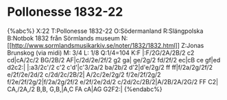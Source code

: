 # Pollonesse 1832-22

{%abc%}
X:22
T:Pollonesse 1832-22
O:Södermanland
R:Slängpolska
B:Notbok 1832 från Sörmlands museum
N:[[http://www.sormlandsmusikarkiv.se/noter/1832/1832.html]]
Z:Jonas Brunskog (via midi)
M: 3/4
L: 1/8
Q:1/4=104
K:F
|:F/2G/2A/2B/2 c2 cd|cA/2c/2 BG/2B/2 AF|c/2d/2e/2f/2 g2 ga|
ge/2g/2 fd/2f/2 ec|cB ce gf|ed d2c2:|
|:a3/2c'/2 c'2 c'd'|c'3/2a/2 ba/2b/2 d'2|d'e/2g/2 ff ff|f/2a/2g/2f/2 e/2f/2e/2d/2 c/2d/2c/2B/2|
A/2c/2e/2g/2 f/2e/2f/2g/2 f/2e/2f/2g/2|f/2a/2g/2f/2 e/2f/2e/2d/2 c/2d/2c/2B/2|A/2B/2A/2G/2 FF C2|
CA,/2A,/2 B,B, G,B,|A,C FA cA|AG G2F2:|
{%endabc%}

